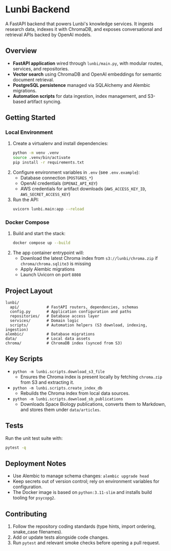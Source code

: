 # Lunbi Backend

A FastAPI backend that powers Lunbi's knowledge services. It ingests research data, indexes it with ChromaDB, and exposes conversational and retrieval APIs backed by OpenAI models.

## Overview
- **FastAPI application** wired through `lunbi/main.py`, with modular routes, services, and repositories.
- **Vector search** using ChromaDB and OpenAI embeddings for semantic document retrieval.
- **PostgreSQL persistence** managed via SQLAlchemy and Alembic migrations.
- **Automation scripts** for data ingestion, index management, and S3-based artifact syncing.

## Getting Started

### Local Environment
1. Create a virtualenv and install dependencies:
   ```bash
   python -m venv .venv
   source .venv/bin/activate
   pip install -r requirements.txt
   ```
2. Configure environment variables in `.env` (see `.env.example`):
   - Database connection (`POSTGRES_*`)
   - OpenAI credentials (`OPENAI_API_KEY`)
   - AWS credentials for artifact downloads (`AWS_ACCESS_KEY_ID`, `AWS_SECRET_ACCESS_KEY`)
3. Run the API:
   ```bash
   uvicorn lunbi.main:app --reload
   ```

### Docker Compose
1. Build and start the stack:
   ```bash
   docker compose up --build
   ```
2. The app container entrypoint will:
   - Download the latest Chroma index from `s3://lunbi/chroma.zip` if `chroma/chroma.sqlite3` is missing
   - Apply Alembic migrations
   - Launch Uvicorn on port `8808`

## Project Layout
```
lunbi/
  api/            # FastAPI routers, dependencies, schemas
  config.py       # Application configuration and paths
  repositories/   # Database access layer
  services/       # Domain logic
  scripts/        # Automation helpers (S3 download, indexing, ingestion)
alembic/          # Database migrations
data/             # Local data assets
chroma/           # ChromaDB index (synced from S3)
```

## Key Scripts
- `python -m lunbi.scripts.download_s3_file`
  - Ensures the Chroma index is present locally by fetching `chroma.zip` from S3 and extracting it.
- `python -m lunbi.scripts.create_index_db`
  - Rebuilds the Chroma index from local data sources.
- `python -m lunbi.scripts.download_sb_publications`
  - Downloads Space Biology publications, converts them to Markdown, and stores them under `data/articles`.

## Tests
Run the unit test suite with:
```bash
pytest -q
```

## Deployment Notes
- Use Alembic to manage schema changes: `alembic upgrade head`
- Keep secrets out of version control; rely on environment variables for configuration.
- The Docker image is based on `python:3.11-slim` and installs build tooling for `psycopg2`.

## Contributing
1. Follow the repository coding standards (type hints, import ordering, snake_case filenames).
2. Add or update tests alongside code changes.
3. Run `pytest` and relevant smoke checks before opening a pull request.
